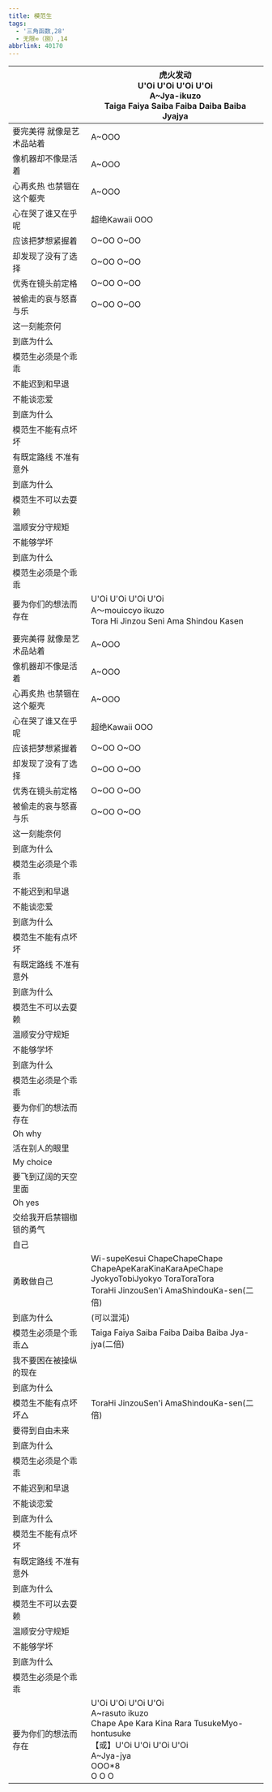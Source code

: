 ```yaml
---
title: 模范生
tags:
  - '三角函数,28'
  - 无限∞（捌）,14
abbrlink: 40170
---
```

|      |虎火发动<br>U'Oi U'Oi U'Oi U'Oi<br>A~Jya-ikuzo<br>Taiga Faiya Saiba Faiba Daiba Baiba Jyajya|
|--|--|
|要完美得 就像是艺术品站着|A~OOO|
|像机器却不像是活着|A~OOO|
|心再炙热 也禁锢在这个躯壳|A~OOO|
|心在哭了谁又在乎呢|超绝Kawaii OOO|
|应该把梦想紧握着|O~OO O~OO|
|却发现了没有了选择|O~OO O~OO|
|优秀在镜头前定格|O~OO O~OO|
|被偷走的哀与怒喜与乐|O~OO O~OO|
|这一刻能奈何|      |
|到底为什么|      |
|模范生必须是个乖乖|      |
|不能迟到和早退|      |
|不能谈恋爱|      |
|到底为什么|      |
|模范生不能有点坏坏|      |
|有既定路线 不准有意外|      |
|到底为什么|      |
|模范生不可以去耍赖|      |
|温顺安分守规矩|      |
|不能够学坏|      |
|到底为什么|      |
|模范生必须是个乖乖|      |
|要为你们的想法而存在|U'Oi U'Oi U'Oi U'Oi<br>A～mouiccyo ikuzo<br>Tora Hi Jinzou Seni Ama Shindou Kasen|
|      |      |
|要完美得 就像是艺术品站着|A~OOO|
|像机器却不像是活着|A~OOO|
|心再炙热 也禁锢在这个躯壳|A~OOO|
|心在哭了谁又在乎呢|超绝Kawaii OOO|
|应该把梦想紧握着|O~OO O~OO|
|却发现了没有了选择|O~OO O~OO|
|优秀在镜头前定格|O~OO O~OO|
|被偷走的哀与怒喜与乐|O~OO O~OO|
|这一刻能奈何|      |
|到底为什么|      |
|模范生必须是个乖乖|      |
|不能迟到和早退|      |
|不能谈恋爱|      |
|到底为什么|      |
|模范生不能有点坏坏|      |
|有既定路线 不准有意外|      |
|到底为什么|      |
|模范生不可以去耍赖|      |
|温顺安分守规矩|      |
|不能够学坏|      |
|到底为什么|      |
|模范生必须是个乖乖|      |
|要为你们的想法而存在|      |
|Oh why|      |
|活在别人的眼里|      |
|My choice|      |
|要飞到辽阔的天空里面|      |
|Oh yes|      |
|交给我开启禁锢枷锁的勇气|      |
|自己|      |
|勇敢做自己|Wi-supeKesui ChapeChapeChape<br>ChapeApeKaraKinaKaraApeChape<br>JyokyoTobiJyokyo ToraToraTora<br>ToraHi JinzouSen'i AmaShindouKa-sen(二倍)|
|到底为什么|(可以混沌)|
|模范生必须是个乖乖△|Taiga Faiya Saiba Faiba Daiba Baiba Jya-jya(二倍)|
|我不要困在被操纵的现在|      |
|到底为什么|      |
|模范生不能有点坏坏△|ToraHi JinzouSen'i AmaShindouKa-sen(二倍)|
|要得到自由未来|      |
|到底为什么|      |
|模范生必须是个乖乖|      |
|不能迟到和早退|      |
|不能谈恋爱|      |
|到底为什么|      |
|模范生不能有点坏坏|      |
|有既定路线 不准有意外|      |
|到底为什么|      |
|模范生不可以去耍赖|      |
|温顺安分守规矩|      |
|不能够学坏|      |
|到底为什么|      |
|模范生必须是个乖乖|      |
|要为你们的想法而存在|U'Oi U'Oi U'Oi U'Oi<br>A~rasuto ikuzo<br>Chape Ape Kara Kina Rara TusukeMyo-hontusuke<br>【或】U'Oi U'Oi U'Oi U'Oi<br>A~Jya-jya<br>OOO*8<br>O O O|